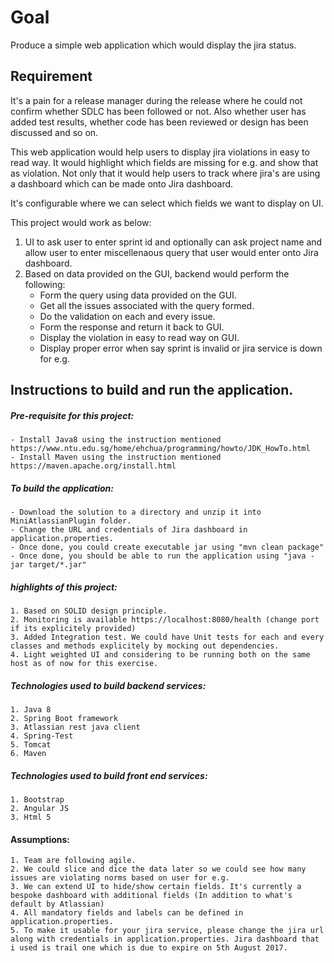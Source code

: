 Goal
====
Produce a simple web application which would display the jira status.

Requirement
--------------
It's a pain for a release manager during the release where he could not confirm whether SDLC has been followed or not. Also whether user has added test results, whether code has been reviewed or design has been discussed and so on.

This web application would help users to display jira violations in easy to read way. It would highlight which fields are missing for e.g. and show that as violation. Not only that it would help users to track where jira's are using a dashboard which can be made onto Jira dashboard.

It's configurable where we can select which fields we want to display on UI.

This project would work as below:

1. UI to ask user to enter sprint id and optionally can ask project name and allow user to enter miscellenaous query that user would enter onto Jira dashboard.
2. Based on data provided on the GUI, backend would perform the following:
	- Form the query using data provided on the GUI.
    - Get all the issues associated with the query formed.
    - Do the validation on each and every issue.
    - Form the response and return it back to GUI.
    - Display the violation in easy to read way on GUI.
    - Display proper error when say sprint is invalid or jira service is down for e.g. 

Instructions to build and run the application.
---------------------------------------------

##### Pre-requisite for this project:
	- Install Java8 using the instruction mentioned https://www.ntu.edu.sg/home/ehchua/programming/howto/JDK_HowTo.html
	- Install Maven using the instruction mentioned https://maven.apache.org/install.html
	
##### To build the application:
  	- Download the solution to a directory and unzip it into MiniAtlassianPlugin folder.
  	- Change the URL and credentials of Jira dashboard in application.properties.
  	- Once done, you could create executable jar using "mvn clean package"
  	- Once done, you should be able to run the application using "java -jar target/*.jar"
  	
##### highlights of this project:
	1. Based on SOLID design principle.
	2. Monitoring is available https://localhost:8080/health (change port if its explicitely provided)
	3. Added Integration test. We could have Unit tests for each and every classes and methods explicitely by mocking out dependencies.
	4. Light weighted UI and considering to be running both on the same host as of now for this exercise.

##### Technologies used to build backend services:

	1. Java 8
	2. Spring Boot framework
	3. Atlassian rest java client
	4. Spring-Test
	5. Tomcat
	6. Maven

##### Technologies used to build front end services:

	1. Bootstrap
	2. Angular JS
	3. Html 5

#### Assumptions:
	1. Team are following agile.
	2. We could slice and dice the data later so we could see how many issues are violating norms based on user for e.g.
	3. We can extend UI to hide/show certain fields. It's currently a bespoke dashboard with additional fields (In addition to what's default by Atlassian) 
	4. All mandatory fields and labels can be defined in application.properties.
	5. To make it usable for your jira service, please change the jira url along with credentials in application.properties. Jira dashboard that i used is trail one which is due to expire on 5th August 2017.